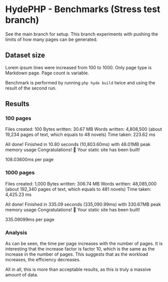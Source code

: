 # HydePHP - Benchmarks (Stress test branch)

See the main branch for setup. This branch experiments with pushing the limits of how many pages can be generated.

## Dataset size

Lorem ipsum lines were increased from 100 to 1000. Only page type is Markdown page. Page count is variable.

Benchmark is performed by running `php hyde build` twice and using the result of the second run.

## Results

### 100 pages

Files created: 100
Bytes written: 30.67 MB
Words written: 4,808,500
(about 19,234 pages of text, which equals to 48 novels)
Time taken: 223.62 ms

All done! Finished in 10.80 seconds (10,803.60ms) with 48.01MB peak memory usage
Congratulations! 🎉 Your static site has been built!

108.03600ms per page

### 1000 pages

Files created: 1,000
Bytes written: 306.74 MB
Words written: 48,085,000
(about 192,340 pages of text, which equals to 481 novels)
Time taken: 4,425.23 ms

All done! Finished in 335.09 seconds (335,090.99ms) with 330.67MB peak memory usage
Congratulations! 🎉 Your static site has been built!

335.09099ms per page


### Analysis

As can be seen, the time per page increases with the number of pages. It is interesting that the increase factor is factor 10,
which is the same as the increase in the number of pages. This suggests that as the workload increases, the efficiency decreases.

All in all, this is more than acceptable results, as this is truly a massive amount of data.
